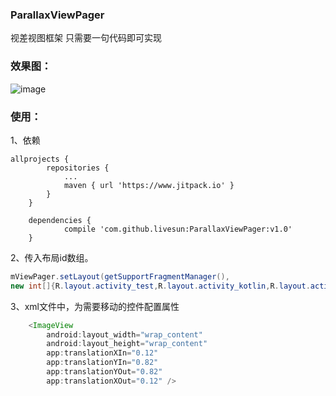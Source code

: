 ### ParallaxViewPager

视差视图框架 只需要一句代码即可实现

### 效果图：

![image](http://livesunhexo.oss-cn-shanghai.aliyuncs.com/hexo/viewTouch/ParallaxViewpager.gif)




### 使用：

1、依赖
```
allprojects {
		repositories {
			...
			maven { url 'https://www.jitpack.io' }
		}
	}

	dependencies {
	        compile 'com.github.livesun:ParallaxViewPager:v1.0'
	}

```

2、传入布局id数组。
```java
mViewPager.setLayout(getSupportFragmentManager(),
new int[]{R.layout.activity_test,R.layout.activity_kotlin,R.layout.activity_user_info});
```

3、xml文件中，为需要移动的控件配置属性

```java
    <ImageView
        android:layout_width="wrap_content"
        android:layout_height="wrap_content"
        app:translationXIn="0.12"
        app:translationYIn="0.82"
        app:translationYOut="0.82"
        app:translationXOut="0.12" />
```	
